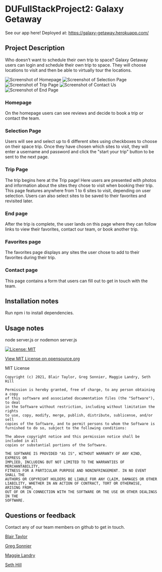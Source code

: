 # DUFullStackProject2: Galaxy Getaway

See our app here! 
Deployed at: https://galaxy-getaway.herokuapp.com/

## Project Description

Who doesn’t want to schedule their own trip to space? Galaxy Getaway users can login and schedule their own trip to space. They will choose locations to visit and then be able to virtually tour the locations.

![Screenshot of Homepage](./public/assets/images/screen1.PNG)
![Screenshot of Selection Page](./public/assets/images/screen2.PNG)
![Screenshot of Trip Page](./public/assets/images/screen4.PNG)
![Screenshot of Contact Us](./public/assets/images/screen5.PNG)
![Screenshot of End Page](./public/assets/images/screen3.PNG)

### Homepage

On the homepage users can see reviews and decide to book a trip or contact the team.

### Selection Page

Users will see and select up to 6 different sites using checkboxes to choose on their space trip. Once they have chosen which sites to visit, they will enter a username and password and click the "start your trip" button to be sent to the next page.

### Trip Page

The trip begins here at the Trip page! Here users are presented with photos and information about the sites they chose to visit when booking their trip. This page features anywhere from 1 to 6 sites to visit, depending on user selection. Users can also select sites to be saved to their favorites and revisited later.

### End page

After the trip is complete, the user lands on this page where they can follow links to view their favorites, contact our team, or book another trip.

### Favorites page

The favorites page displays any sites the user chose to add to their favorites during their trip.

### Contact page

This page contains a form that users can fill out to get in touch with the team.

## Installation notes

Run npm i to install dependencies.

## Usage notes

node server.js or nodemon server.js

[![License: MIT](https://img.shields.io/badge/License-MIT-yellow.svg)](https://opensource.org/licenses/MIT)

[View MIT License on opensource.org](https://opensource.org/licenses/MIT)

MIT License

    Copyright (c) 2021, Blair Taylor, Greg Sonnier, Maggie Landry, Seth Hill

    Permission is hereby granted, free of charge, to any person obtaining a copy
    of this software and associated documentation files (the "Software"), to deal
    in the Software without restriction, including without limitation the rights
    to use, copy, modify, merge, publish, distribute, sublicense, and/or sell
    copies of the Software, and to permit persons to whom the Software is
    furnished to do so, subject to the following conditions:

    The above copyright notice and this permission notice shall be included in all
    copies or substantial portions of the Software.

    THE SOFTWARE IS PROVIDED "AS IS", WITHOUT WARRANTY OF ANY KIND, EXPRESS OR
    IMPLIED, INCLUDING BUT NOT LIMITED TO THE WARRANTIES OF MERCHANTABILITY,
    FITNESS FOR A PARTICULAR PURPOSE AND NONINFRINGEMENT. IN NO EVENT SHALL THE
    AUTHORS OR COPYRIGHT HOLDERS BE LIABLE FOR ANY CLAIM, DAMAGES OR OTHER
    LIABILITY, WHETHER IN AN ACTION OF CONTRACT, TORT OR OTHERWISE, ARISING FROM,
    OUT OF OR IN CONNECTION WITH THE SOFTWARE OR THE USE OR OTHER DEALINGS IN THE
    SOFTWARE.

## Questions or feedback

Contact any of our team members on github to get in touch.

[Blair Taylor](https://github.com/blairntaylor)

[Greg Sonnier](https://github.com/gsonnier333)

[Maggie Landry](https://github.com/mfranl)

[Seth Hill](https://github.com/seff0)
